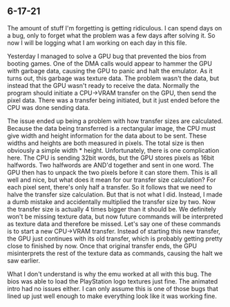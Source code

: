 ## 6-17-21
The amount of stuff I'm forgetting is getting ridiculous. I can spend days on a bug, only to forget what the problem was a few days after solving it. So now I will be logging what I am working on each day in this file.

Yesterday I managed to solve a GPU bug that prevented the bios from booting games. One of the DMA calls would appear to hammer the GPU with garbage data, causing the GPU to panic and halt the emulator. As it turns out, this garbage was texture data. The problem wasn't the data, but instead that the GPU wasn't ready to receive the data. Normally the program should initiate a CPU->VRAM transfer on the GPU, then send the pixel data. There was a transfer being initiated, but it just ended before the CPU was done sending data. 

The issue ended up being a problem with how transfer sizes are calculated. Because the data being transferred is a rectangular image, the CPU must give width and height information for the data about to be sent. These widths and heights are both measured in pixels. The total size is then obviously a simple width * height. Unfortunately, there is one complication here. The CPU is sending 32bit words, but the GPU stores pixels as 16bit halfwords. Two halfwords are AND'd together and sent in one word. The GPU then has to unpack the two pixels before it can store them. This is all well and nice, but what does it mean for our transfer size calculation? For each pixel sent, there's only half a transfer. So it follows that we need to halve the transfer size calculation. But that is not what I did. Instead, I made a dumb mistake and accidentally multiplied the transfer size by two. Now the transfer size is actually 4 times bigger than it should be. We definitely won't be missing texture data, but now future commands will be interpreted as texture data and therefore be missed. Let's say one of these commands is to start a new CPU->VRAM transfer. Instead of starting this new transfer, the GPU just continues with its old transfer, which is probably getting pretty close to finished by now. Once that original transfer ends, the GPU misinterprets the rest of the texture data as commands, causing the halt we saw earlier.

What I don't understand is why the emu worked at all with this bug. The bios was able to load the PlayStation logo textures just fine. The animated intro had no issues either. I can only assume this is one of those bugs that lined up just well enough to make everything look like it was working fine.